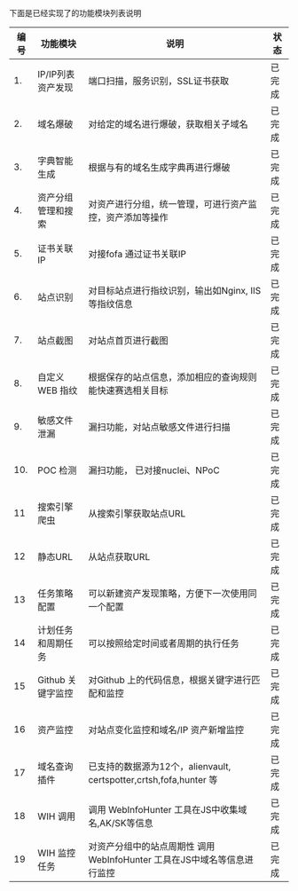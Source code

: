 下面是已经实现了的功能模块列表说明

| 编号 |     功能模块      |                               说明                               |  状态  |
| --- | ---------------- | ---------------------------------------------------------------- | ----- |
| 1.   | IP/IP列表资产发现 | 端口扫描，服务识别，SSL证书获取                                     | 已完成 |
| 2.   | 域名爆破          | 对给定的域名进行爆破，获取相关子域名                                 | 已完成 |
| 3.   | 字典智能生成      | 根据与有的域名生成字典再进行爆破                                    | 已完成 |
| 4.  | 资产分组管理和搜索 | 对资产进行分组，统一管理，可进行资产监控，资产添加等操作               | 已完成 |
| 5.   | 证书关联IP        | 对接fofa 通过证书关联IP                                           | 已完成 |
| 6.   | 站点识别          | 对目标站点进行指纹识别，输出如Nginx, IIS 等指纹信息                  | 已完成 |
| 7.   | 站点截图          | 对站点首页进行截图                                                 | 已完成 |
| 8.   | 自定义 WEB 指纹     | 根据保存的站点信息，添加相应的查询规则能快速赛选相关目标               | 已完成 |
| 9.   | 敏感文件泄漏      | 漏扫功能，对站点敏感文件进行扫描                                    | 已完成 |
| 10.  | POC 检测          | 漏扫功能， 已对接nuclei、NPoC                                   | 已完成 |
| 11   | 搜索引擎爬虫      | 从搜索引擎获取站点URL                                              | 已完成 |
| 12   | 静态URL          | 从站点获取URL                                                     | 已完成 |
| 13   | 任务策略配置      | 可以新建资产发现策略，方便下一次使用同一个配置                        | 已完成 |
| 14   | 计划任务和周期任务 | 可以按照给定时间或者周期的执行任务                                  | 已完成 |
| 15   | Github 关键字监控 | 对Github 上的代码信息，根据关键字进行匹配和监控                      | 已完成 |
| 16   | 资产监控          | 对站点变化监控和域名/IP 资产新增监控                                | 已完成 |
| 17   | 域名查询插件      | 已支持的数据源为12个，alienvault, certspotter,crtsh,fofa,hunter 等 | 已完成 |
| 18   | WIH 调用      | 调用 WebInfoHunter 工具在JS中收集域名,AK/SK等信息                     | 已完成 |
| 19   | WIH 监控任务   | 对资产分组中的站点周期性 调用 WebInfoHunter 工具在JS中域名等信息进行监控  | 已完成 |
